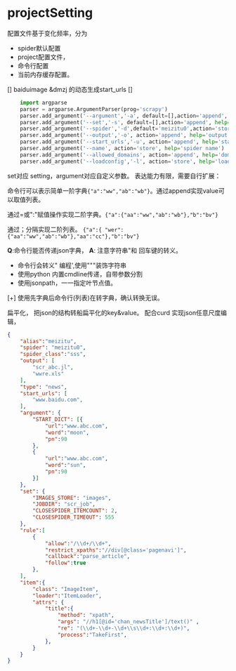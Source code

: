 # projectSetting


配置文件基于变化频率，分为 
* spider默认配置
* project配置文件，
* 命令行配置
* 当前内存缓存配置。


[]  baiduimage &dmzj 的动态生成start_urls 
[] 


``` python
    import argparse
    parser = argparse.ArgumentParser(prog='scrapy')
    parser.add_argument('--argument','-a', default=[],action='append', help='argument setting ')
    parser.add_argument('--set','-s', default=[],action='append', help='setting')
    parser.add_argument('--spider','-d',default='meizitu0',action='store', help='spider')
    parser.add_argument('--output','-o', action='append', help='output help')
    parser.add_argument('--start_urls','-u', action='append', help='start urls ')
    parser.add_argument('--name', action='store', help='spider name')
    parser.add_argument('--allowed_domains', action='append', help='domain')
    parser.add_argument('--loadconfig','-l', action='store', help='load config file')
```



set对应 setting，argument对应自定义参数。
表达能力有限，需要自行扩展：

命令行可以表示简单一阶字典`{"a":"ww","ab":"wb"}`。通过append实现value可以取值列表。

通过=或":"赋值操作实现二阶字典。`{"a":{"aa":"ww","ab":"wb"},"b":"bv"}`

通过；分隔实现二阶列表。
`{"a":{ "wer":{"aa":"ww","ab":"wb"},"aa":"cc"},"b":"bv"}`

**Q**:命令行能否传递json字典，
**A**: 注意字符串"和 回车键的转义。
* 命令行会转义" 编程',使用"""装饰字符串
* 使用python 内置cmdline传递，自带参数分割
* 使用jsonpath，一一指定叶节点值。

[+] 使用先字典后命令行(列表)在转字典，确认转换无误。

扁平化， 把json的结构转船扁平化的key&value。
配合curd 实现json任意尺度编辑，


``` json
{
    "alias":"meizitu",
    "spider": "meizitu0",
    "spider_class":"sss",
    "output": [
        "scr_abc.jl",
        "wwre.xls"
    ],
    "type": "news",
    "start_urls": [
        "www.baidu.com",
    ],
    "argument": {
        "START_DICT": [{
            "url":"www.abc.com",
            "word":"moon",
            "pn":90
        },
        {
            "url":"www.abc.com",
            "word":"sun",
            "pn":90
        }]
    },
    "set": {
        "IMAGES_STORE": "images",
        "JOBDIR": "scr_job",
        "CLOSESPIDER_ITEMCOUNT": 2,
        "CLOSESPIDER_TIMEOUT": 555
    },
    "rule":[
        {
            "allow":"/\\d+/\\d+",
            "restrict_xpaths":"//div[@class='pagenavi']",
            "callback":"parse_article",
            "follow":true
        },
    ],
    "item":{
        "class": "ImageItem",
        "loader":"ItemLoader",
        "attrs": {
            "title":{
                "method": "xpath",
                "args": "//h1[@id='chan_newsTitle']/text()" ,
                "re": "(\\d+-\\d+-\\d+\\s\\d+:\\d+:\\d+)",
                "process":"TakeFirst",
            },
        }
    }
}
```




